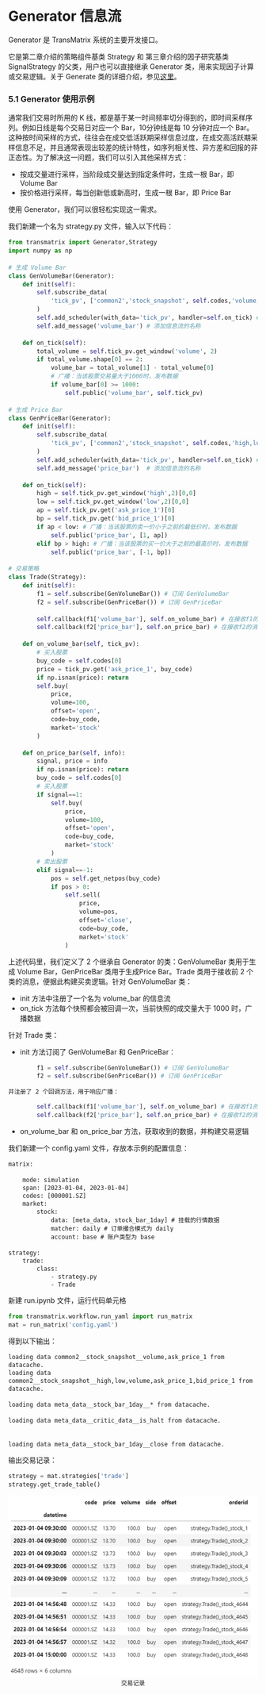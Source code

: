 # Generator 信息流
Generator 是 TransMatrix 系统的主要开发接口。

它是第二章介绍的策略组件基类 Strategy 和 第三章介绍的因子研究基类 SignalStrategy 的父类，用户也可以直接继承 Generator 类，用来实现因子计算或交易逻辑。关于 Generate 类的详细介绍，参见[这里](3_接口说明/策略/generator.md)。

### 5.1 Generator 使用示例

通常我们交易时所用的 K 线，都是基于某一时间频率切分得到的，即时间采样序列。例如日线是每个交易日对应一个 Bar，10分钟线是每 10 分钟对应一个 Bar。这种按时间采样的方式，往往会在成交低活跃期采样信息过度，在成交高活跃期采样信息不足，并且通常表现出较差的统计特性，如序列相关性、异方差和回报的非正态性。为了解决这一问题，我们可以引入其他采样方式：
-   按成交量进行采样，当阶段成交量达到指定条件时，生成一根 Bar，即 Volume Bar
-   按价格进行采样，每当创新低或新高时，生成一根 Bar，即 Price Bar

使用 Generator，我们可以很轻松实现这一需求。

我们新建一个名为 strategy.py 文件，输入以下代码：


```python
from transmatrix import Generator,Strategy
import numpy as np
  
# 生成 Volume Bar      
class GenVolumeBar(Generator):
    def init(self):
        self.subscribe_data(
            'tick_pv', ['common2','stock_snapshot', self.codes,'volume,ask_price_1', 0]
        )
        self.add_scheduler(with_data='tick_pv', handler=self.on_tick) # 添加调度器：随着数据pv的时间戳调，用 on_tick 方法，这里是每个快照回调一次。
        self.add_message('volume_bar') # 添加信息流的名称
        
    def on_tick(self):
        total_volume = self.tick_pv.get_window('volume', 2)
        if total_volume.shape[0] == 2:
            volume_bar = total_volume[1] - total_volume[0]
            # 广播：当该股票交易量大于1000时，发布数据
            if volume_bar[0] >= 1000:
                self.public('volume_bar', self.tick_pv)
   
# 生成 Price Bar
class GenPriceBar(Generator):
    def init(self):
        self.subscribe_data(
            'tick_pv', ['common2','stock_snapshot', self.codes,'high,low,volume,ask_price_1,bid_price_1', 0]
        )
        self.add_scheduler(with_data='tick_pv', handler=self.on_tick) # 添加调度器：随着数据pv的时间戳调，用 on_tick 方法，这里是每个快照回调一次。
        self.add_message('price_bar')  # 添加信息流的名称
        
    def on_tick(self):
        high = self.tick_pv.get_window('high',2)[0,0]
        low = self.tick_pv.get_window('low',2)[0,0]
        ap = self.tick_pv.get('ask_price_1')[0]
        bp = self.tick_pv.get('bid_price_1')[0]
        if ap < low: # 广播：当该股票的卖一价小于之前的最低价时，发布数据
            self.public('price_bar', [1, ap])
        elif bp > high: # 广播：当该股票的买一价大于之前的最高价时，发布数据
            self.public('price_bar', [-1, bp])
                    
# 交易策略
class Trade(Strategy):
    def init(self):
        f1 = self.subscribe(GenVolumeBar()) # 订阅 GenVolumeBar
        f2 = self.subscribe(GenPriceBar()) # 订阅 GenPriceBar
        
        self.callback(f1['volume_bar'], self.on_volume_bar) # 在接收f1的消息volume_bar时，执行self.on_volume_bar方法
        self.callback(f2['price_bar'], self.on_price_bar) # 在接收f2的消息price_bar时，执行self.on_price_bar方法
        
    def on_volume_bar(self, tick_pv):
   		# 买入股票
        buy_code = self.codes[0]
        price = tick_pv.get('ask_price_1', buy_code)
        if np.isnan(price): return
        self.buy(
            price, 
            volume=100, 
            offset='open', 
            code=buy_code, 
            market='stock'
        )
            
    def on_price_bar(self, info):
        signal, price = info
        if np.isnan(price): return
        buy_code = self.codes[0]
        # 买入股票
        if signal==1:
            self.buy(
                price, 
                volume=100, 
                offset='open', 
                code=buy_code, 
                market='stock'
            )
        # 卖出股票
        elif signal==-1:
            pos = self.get_netpos(buy_code)
            if pos > 0:
                self.sell(
                    price, 
                    volume=pos, 
                    offset='close', 
                    code=buy_code, 
                    market='stock'
                )
```

上述代码里，我们定义了 2 个继承自 Generator 的类：GenVolumeBar 类用于生成 Volume Bar，GenPriceBar 类用于生成Price Bar。Trade 类用于接收前 2 个类的消息，便据此构建买卖逻辑。针对 GenVolumeBar 类：
-   init 方法中注册了一个名为 volume_bar 的信息流
-   on_tick 方法每个快照都会被回调一次，当前快照的成交量大于 1000 时，广播数据

针对 Trade 类：
-   init 方法订阅了 GenVolumeBar 和 GenPriceBar：
```python
        f1 = self.subscribe(GenVolumeBar()) # 订阅 GenVolumeBar
        f2 = self.subscribe(GenPriceBar()) # 订阅 GenPriceBar
```
    并注册了 2 个回调方法，用于响应广播：
```python
        self.callback(f1['volume_bar'], self.on_volume_bar) # 在接收f1的消息volume_bar时，执行self.on_volume_bar方法
        self.callback(f2['price_bar'], self.on_price_bar) # 在接收f2的消息price_bar时，执行self.on_price_bar方法
```

-  on_volume_bar 和 on_price_bar 方法，获取收到的数据，并构建交易逻辑

我们新建一个 config.yaml 文件，存放本示例的配置信息：

```text
matrix:

    mode: simulation
    span: [2023-01-04, 2023-01-04]
    codes: [000001.SZ]
    market:
        stock:
            data: [meta_data, stock_bar_1day] # 挂载的行情数据
            matcher: daily # 订单撮合模式为 daily
            account: base # 账户类型为 base

strategy:
    trade:
        class:
            - strategy.py
            - Trade
```

新建 run.ipynb 文件，运行代码单元格

```python
from transmatrix.workflow.run_yaml import run_matrix
mat = run_matrix('config.yaml')
```
得到以下输出：
```text
loading data common2__stock_snapshot__volume,ask_price_1 from datacache.
loading data common2__stock_snapshot__high,low,volume,ask_price_1,bid_price_1 from datacache.

loading data meta_data__stock_bar_1day__* from datacache.

loading data meta_data__critic_data__is_halt from datacache.


loading data meta_data__stock_bar_1day__close from datacache.
```

输出交易记录：
```python
strategy = mat.strategies['trade']
strategy.get_trade_table()
```

<div align=center>
<img width="800" src="TransMatrix使用手册/pics/generator.png"/>
</div>
<div align=center style="font-size:12px">交易记录</div>
<br />